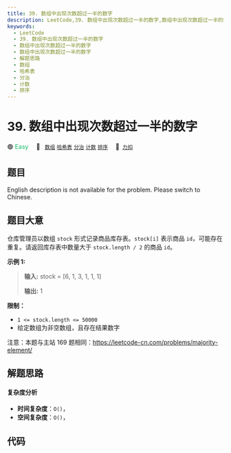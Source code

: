 ```yaml
---
title: 39. 数组中出现次数超过一半的数字
description: LeetCode,39. 数组中出现次数超过一半的数字,数组中出现次数超过一半的数字,数组中出现次数超过一半的数字,解题思路,数组,哈希表,分治,计数,排序
keywords:
  - LeetCode
  - 39. 数组中出现次数超过一半的数字
  - 数组中出现次数超过一半的数字
  - 数组中出现次数超过一半的数字
  - 解题思路
  - 数组
  - 哈希表
  - 分治
  - 计数
  - 排序
---
```


# 39. 数组中出现次数超过一半的数字

🟢 <font color=#15bd66>Easy</font>&emsp; 🔖&ensp; [`数组`](/tag/array.md) [`哈希表`](/tag/hash-table.md) [`分治`](/tag/divide-and-conquer.md) [`计数`](/tag/counting.md) [`排序`](/tag/sorting.md)&emsp; 🔗&ensp;[`力扣`](https://leetcode.cn/problems/shu-zu-zhong-chu-xian-ci-shu-chao-guo-yi-ban-de-shu-zi-lcof)

## 题目

English description is not available for the problem. Please switch to
Chinese.


## 题目大意

仓库管理员以数组 `stock` 形式记录商品库存表。`stock[i]` 表示商品 `id`，可能存在重复。请返回库存表中数量大于
`stock.length / 2` 的商品 `id`。



**示例  1:**

> 
> 
> 
> 
> 
> **输入:** stock = [6, 1, 3, 1, 1, 1]
> 
> **输出:** 1



**限制：**

  * `1 <= stock.length <= 50000`
  * 给定数组为非空数组，且存在结果数字



注意：本题与主站 169 题相同：<https://leetcode-cn.com/problems/majority-element/>


## 解题思路

#### 复杂度分析

- **时间复杂度**：`O()`，
- **空间复杂度**：`O()`，

## 代码

```javascript

```